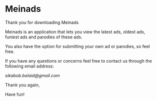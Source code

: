 # Meinads

Thank you for downloading Meinads

Meinads is an application that lets you view the latest ads, oldest ads, funiest ads and parodies of these ads.

You also have the option for submitting your own ad or parodies, so feel free.

If you have any questions or concerns feel free to contact us through the following email address:

_sikabob.belaid@gmail.com_

Thank you again,

Have fun!
